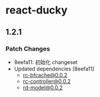 # react-ducky

## 1.2.1

### Patch Changes

- 8eefa11: 初始化 changeset
- Updated dependencies [8eefa11]
  - rc-bfcache@0.0.2
  - rc-controller@0.0.2
  - rd-model@0.0.2
